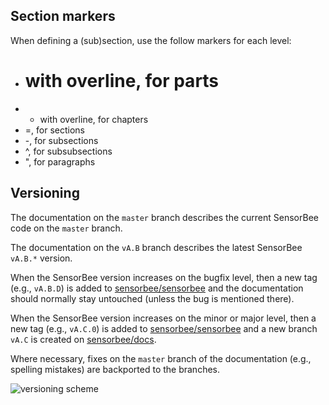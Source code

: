## Section markers

When defining a (sub)section, use the follow markers for each level:

* # with overline, for parts
* * with overline, for chapters
* =, for sections
* -, for subsections
* ^, for subsubsections
* ", for paragraphs

## Versioning

The documentation on the `master` branch describes the current SensorBee code on the `master` branch.

The documentation on the `vA.B` branch describes the latest SensorBee `vA.B.*` version.

When the SensorBee version increases on the bugfix level, then a new tag (e.g., `vA.B.D`) is added to [sensorbee/sensorbee](https://github.com/sensorbee/sensorbee) and the documentation should normally stay untouched (unless the bug is mentioned there).

When the SensorBee version increases on the minor or major level, then a new tag (e.g., `vA.C.0`) is added to [sensorbee/sensorbee](https://github.com/sensorbee/sensorbee) and a new branch `vA.C` is created on [sensorbee/docs](https://github.com/sensorbee/docs).

Where necessary, fixes on the ``master`` branch of the documentation (e.g., spelling mistakes) are backported to the branches.

![versioning scheme](https://raw.githubusercontent.com/sensorbee/docs/master/docs-versioning.png)

